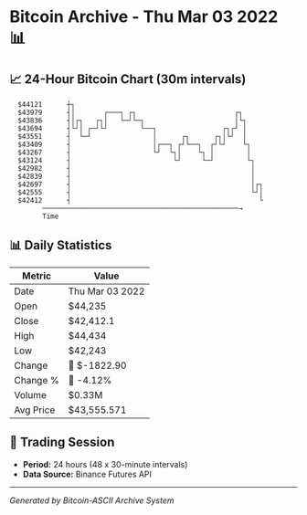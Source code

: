 # Bitcoin Archive - Thu Mar 03 2022 📊

## 📈 24-Hour Bitcoin Chart (30m intervals)

```
  $44121      ┼┐                                               
  $43979      ┤│       ┌───┐ ┌┐                        ┌┐      
  $43836      ┤│┌┐   ┌┐│   └─┘└─┐                      │└┐     
  $43694      ┤└┘│ ┌─┘└┘        └──┐                ┌┐┌┘ │     
  $43551      ┤  └─┘               │      ┌┐      ┌┐│└┘  │     
  $43409      ┤                    │┌──┐ ┌┘└──┐  ┌┘└┘    └┐    
  $43267      ┤                    └┘  └┐│    └┐ │        │    
  $43124      ┤                         └┘     └─┘        └┐   
  $42982      ┤                                            │   
  $42839      ┤                                            │   
  $42697      ┤                                            │┌┐ 
  $42555      ┤                                            └┘│ 
  $42412      ┤                                              └ 
        ────────────────────────────────────────────────→
        Time
```

## 📊 Daily Statistics

| Metric | Value |
|--------|-------|
| Date | Thu Mar 03 2022 |
| Open | $44,235 |
| Close | $42,412.1 |
| High | $44,434 |
| Low | $42,243 |
| Change | 🔴 $-1822.90 |
| Change % | 🔴 -4.12% |
| Volume | $0.33M |
| Avg Price | $43,555.571 |

## 📅 Trading Session

- **Period:** 24 hours (48 x 30-minute intervals)
- **Data Source:** Binance Futures API

---
*Generated by Bitcoin-ASCII Archive System*
